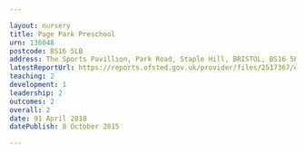 ```yaml
---

layout: nursery
title: Page Park Preschool
urn: 136048
postcode: BS16 5LB
address: The Sports Pavillion, Park Road, Staple Hill, BRISTOL, BS16 5LB
latestReportUrl: https://reports.ofsted.gov.uk/provider/files/2517367/urn/136048.pdf
teaching: 2
development: 1
leadership: 2
outcomes: 2
overall: 2
date: 01 April 2018 
datePublish: 8 October 2015

---
```

